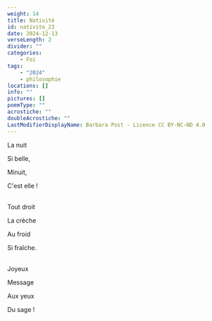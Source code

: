 ```yaml
---
weight: 14
title: Nativité
id: nativite_23
date: 2024-12-13
verseLength: 2
divider: ""
categories:
    - Foi
tags:
    - "2024"
    - philosophie
locations: []
info: ""
pictures: []
poemType: ""
acrostiche: ""
doubleAcrostiche: ""
LastModifierDisplayName: Barbara Post - Licence CC BY-NC-ND 4.0
---
```

La nuit

Si belle,

Minuit,

C'est elle !

 \
Tout droit

La crèche

Au froid

Si fraîche.

 \
Joyeux

Message

Aux yeux

Du sage !
